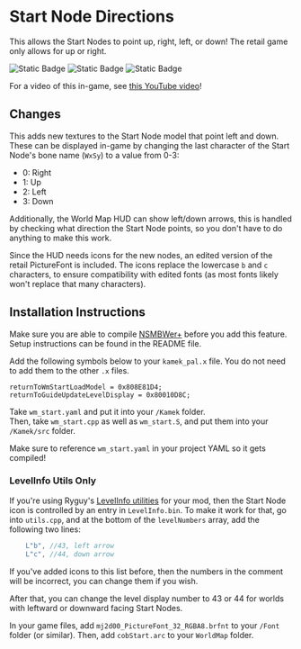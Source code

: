 # Start Node Directions
This allows the Start Nodes to point up, right, left, or down! The retail game only allows for up or right.

![Static Badge](https://img.shields.io/badge/Version-1.0.0-default)
![Static Badge](https://img.shields.io/badge/Supports-NSMBWer+-DCDC73)
![Static Badge](https://img.shields.io/badge/Modifies-World%20Maps-skyblue)

For a video of this in-game, see [this YouTube video](https://youtu.be/ScL3NnMCN8c)!

## Changes
This adds new textures to the Start Node model that point left and down. These can be displayed in-game by changing the last character of the 
Start Node's bone name (`WxSy`) to a value from 0-3:
- 0: Right
- 1: Up
- 2: Left
- 3: Down

Additionally, the World Map HUD can show left/down arrows, this is handled by checking what direction the Start Node points, so you don't 
have to do anything to make this work.

Since the HUD needs icons for the new nodes, an edited version of the retail PictureFont is included. The icons replace the lowercase `b` and `c` 
characters, to ensure compatibility with edited fonts (as most fonts likely won't replace that many characters).

## Installation Instructions
Make sure you are able to compile [NSMBWer+][nsmbwerGit] before you add this feature. Setup instructions can be found in the README file.

Add the following symbols below to your `kamek_pal.x` file. You do not need to add them to the other `.x` files.
```
returnToWmStartLoadModel = 0x808E81D4;
returnToGuideUpdateLevelDisplay = 0x80010D8C;
```

Take `wm_start.yaml` and put it into your `/Kamek` folder.<br>
Then, take `wm_start.cpp` as well as `wm_start.S`, and put them into your `/Kamek/src` folder.

Make sure to reference `wm_start.yaml` in your project YAML so it gets compiled!

### LevelInfo Utils Only
If you're using Ryguy's [LevelInfo utilities][levelinfo] for your mod, then the Start Node icon is controlled by an entry in `LevelInfo.bin`.
To make it work for that, go into `utils.cpp`, and at the bottom of the `levelNumbers` array, add the following two lines:
```cpp
	L"b", //43, left arrow
	L"c", //44, down arrow
```
If you've added icons to this list before, then the numbers in the comment will be incorrect, you can change them if you wish.

After that, you can change the level display number to 43 or 44 for worlds with leftward or downward facing Start Nodes.



In your game files, add `mj2d00_PictureFont_32_RGBA8.brfnt` to your `/Font` folder (or similar). Then, add `cobStart.arc` to your `WorldMap` folder.

[levelinfo]: https://github.com/Ryguy0777/nsmbw-utils/tree/main/levelinfo%20utils
[nsmbwerGit]: https://github.com/Developers-Collective/NSMBWerPlus